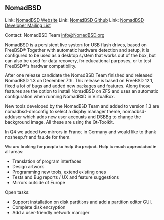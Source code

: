 ## NomadBSD ##

Link:	 [NomadBSD Website](https://www.nomadbsd.org/)
Link:	 [NomadBSD Github](https://www.github.com/NomadBSD/NomadBSD)
Link:    [NomadBSD Developer Mailing List](https://www.freelists.org/list/nomadbsddevs)

Contact: NomadBSD Team <info@NomadBSD.org>

NomadBSD is a persistent live system for USB flash drives, based on FreeBSD®
Together with automatic hardware detection and setup, it is configured to be
used as a desktop system that works out of the box, but can also be used for
data recovery, for educational purposes, or to test FreeBSD®'s hardwar
compatibility.

After one release candidate the NomadBSD Team finished and released NomadBSD
1.3 on December 7th.
This release is based on FreeBSD 12.1, fixed a lot of bugs and added new
packages and features.
Along those features are the option to install NomadBSD on ZFS and uses an
automatic configuration when running NomadBSD in VirtualBox.

New tools developed by the NomadBSD Team and added to version 1.3 are
nomadbsd-dmconfig to select a display manager theme, nomadbsd-adduser which adds
new user accounts and DSBBg to change the background image. All these are using
the Qt-Toolkit.

In Q4 we added two mirrors in France in Germany and would like to thank
nosheep.fr and fau.de for them.

We are looking for people to help the project. Help is much appreciated in all areas:

  * Translation of program interfaces
  * Design artwork
  * Programming new tools, extend existing ones
  * Tests and Bug reports / UX and feature suggestions
  * Mirrors outside of Europe

Open tasks:

  * Support installation on disk partitions and add a partition editor GUI.
  * Complete disk encryption
  * Add a user-friendly network manager

